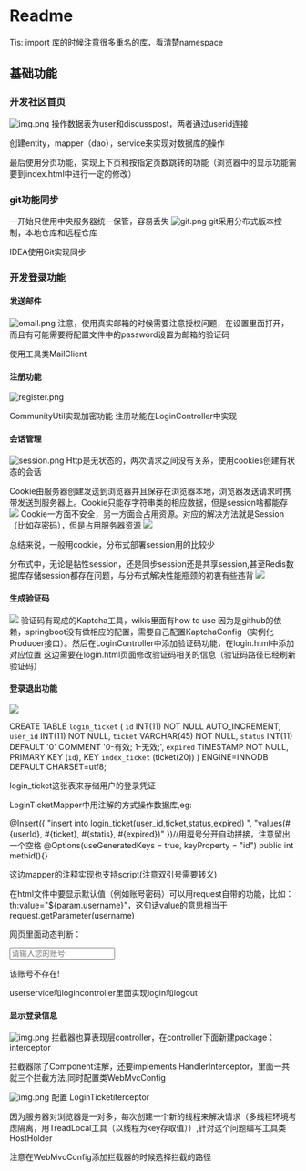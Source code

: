 # Readme

Tis:
import 库的时候注意很多重名的库，看清楚namespace

## 基础功能
### 开发社区首页
![img.png](/pics/img.png)
操作数据表为user和discusspost，两者通过userid连接

创建entity，mapper（dao），service来实现对数据库的操作

最后使用分页功能，实现上下页和按指定页数跳转的功能（浏览器中的显示功能需要到index.html中进行一定的修改）

### git功能同步
一开始只使用中央服务器统一保管，容易丢失
![git.png](/pics/git.png)
git采用分布式版本控制，本地仓库和远程仓库

IDEA使用Git实现同步

### 开发登录功能
#### 发送邮件
![email.png](/pics/email.png)
注意，使用真实邮箱的时候需要注意授权问题，在设置里面打开，而且有可能需要将配置文件中的password设置为邮箱的验证码

使用工具类MailClient

#### 注册功能
![register.png](/pics/register.png)

CommunityUtil实现加密功能
注册功能在LoginController中实现

#### 会话管理
![session.png](/pics/session.png)
Http是无状态的，两次请求之间没有关系，使用cookies创建有状态的会话

Cookie由服务器创建发送到浏览器并且保存在浏览器本地，浏览器发送请求时携带发送到服务器上。Cookie只能存字符串类的相应数据，但是session啥都能存
![](/pics/cookie_illustration.png)
Cookie一方面不安全，另一方面会占用资源。对应的解决方法就是Session（比如存密码），但是占用服务器资源
![](/pics/session_illustration.png)

总结来说，一般用cookie，分布式部署session用的比较少

分布式中，无论是黏性session，还是同步session还是共享session,甚至Redis数据库存储session都存在问题，与分布式解决性能瓶颈的初衷有些违背
![](/pics/session分布式.png)

#### 生成验证码
![](/pics/验证码.png)
验证码有现成的Kaptcha工具，wikis里面有how to use
因为是github的依赖，springboot没有做相应的配置，需要自己配置KaptchaConfig（实例化Producer接口）。然后在LoginController中添加验证码功能，在login.html中添加对应位置
这边需要在login.html页面修改验证码相关的信息（验证码路径已经刷新验证码）

#### 登录退出功能
![](/pics/登录退出功能.png)

CREATE TABLE `login_ticket` (
`id` INT(11) NOT NULL AUTO_INCREMENT,
`user_id` INT(11) NOT NULL,
`ticket` VARCHAR(45) NOT NULL,
`status` INT(11) DEFAULT '0' COMMENT '0-有效; 1-无效;',
`expired` TIMESTAMP NOT NULL,
PRIMARY KEY (`id`),
KEY `index_ticket` (ticket(20))
) ENGINE=INNODB DEFAULT CHARSET=utf8;


login_ticket这张表来存储用户的登录凭证

LoginTicketMapper中用注解的方式操作数据库,eg:    

@Insert({
"insert into login_ticket(user_id,ticket,status,expired) ",
"values(#{userId}, #{ticket}, #{statis}, #{expired})"
})//用逗号分开自动拼接，注意留出一个空格
@Options(useGeneratedKeys = true, keyProperty = "id")
public int methid(){}

这边mapper的注释实现也支持script(注意双引号需要转义)

在html文件中要显示默认值（例如账号密码）可以用request自带的功能，比如：
th:value="${param.username}"，这句话value的意思相当于request.getParameter(username)

网页里面动态判断：

<input type="text" th:class="|form-control ${usernameMsg!=null?'is-invalid':''}|"
th:value="${param.username}"
id="username" name="username" placeholder="请输入您的账号!" required>
<div class="invalid-feedback" th:text="${usernameMsg}">
该账号不存在!
</div>

userservice和logincontroller里面实现login和logout

#### 显示登录信息
![img.png](pics/显示登录信息.png)
拦截器也算表现层controller，在controller下面新建package：interceptor

拦截器除了Component注解，还要implements HandlerInterceptor，里面一共就三个拦截方法,同时配置类WebMvcConfig

![img.png](pics/拦截器处理流程.png)
配置 LoginTicketiterceptor

因为服务器对浏览器是一对多，每次创建一个新的线程来解决请求（多线程环境考虑隔离，用TreadLocal工具（以线程为key存取值））,针对这个问题编写工具类HostHolder

注意在WebMvcConfig添加拦截器的时候选择拦截的路径



